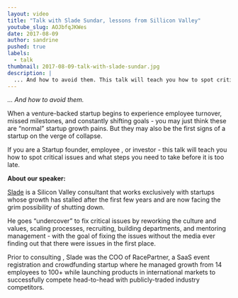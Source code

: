 ```yaml
---
layout: video
title: "Talk with Slade Sundar, lessons from Sillicon Valley"
youtube_slug: AOJbfqJKWes
date: 2017-08-09
author: sandrine
pushed: true
labels:
  - talk
thumbnail: 2017-08-09-talk-with-slade-sundar.jpg
description: |
  ... And how to avoid them. This talk will teach you how to spot critical issues and what steps you need to take before it is too late!
---
```


*... And how to avoid them.*

When a venture-backed startup begins to experience employee turnover, missed milestones, and constantly shifting goals - you may just think these are “normal” startup growth pains. But they may also be the first signs of a startup on the verge of collapse.

If you are a Startup founder, employee , or investor - this talk will teach you how to spot critical issues and what steps you need to take before it is too late.

**About our speaker:**

[Slade](https://twitter.com/sladesundar) is a Silicon Valley consultant that works exclusively with startups whose growth has stalled after the first few years and are now facing the grim possibility of shutting down.

He goes “undercover” to fix critical issues by reworking the culture and values, scaling processes, recruiting, building departments, and mentoring management - with the goal of fixing the issues without the media ever finding out that there were issues in the first place.

Prior to consulting , Slade was the COO of RacePartner, a SaaS event registration and crowdfunding startup where he managed growth from 14 employees to 100+ while launching products in international markets to successfully compete head-to-head with publicly-traded industry competitors.

